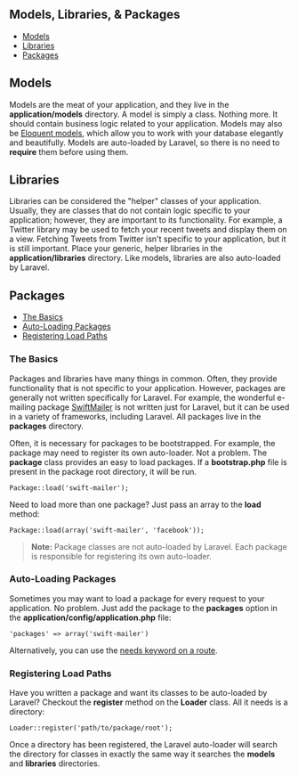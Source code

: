 ## Models, Libraries, & Packages

- [Models](#models)
- [Libraries](#libraries)
- [Packages](#packages)

<a name="models"></a>
## Models

Models are the meat of your application, and they live in the **application/models** directory. A model is simply a class. Nothing more. It should contain business logic related to your application. Models may also be [Eloquent models](/docs/database/eloquent), which allow you to work with your database elegantly and beautifully. Models are auto-loaded by Laravel, so there is no need to **require** them before using them.

<a name="libraries"></a>
## Libraries

Libraries can be considered the "helper" classes of your application. Usually, they are classes that do not contain logic specific to your application; however, they are important to its functionality. For example, a Twitter library may be used to fetch your recent tweets and display them on a view. Fetching Tweets from Twitter isn't specific to your application, but it is still important. Place your generic, helper libraries in the **application/libraries** directory. Like models, libraries are also auto-loaded by Laravel.

<a name="packages"></a>
## Packages

- [The Basics](#package-basics)
- [Auto-Loading Packages](#package-auto)
- [Registering Load Paths](#package-register)

<a name="package-basics"></a>
### The Basics

Packages and libraries have many things in common. Often, they provide functionality that is not specific to your application. However, packages are generally not written specifically for Laravel. For example, the wonderful e-mailing package [SwiftMailer](http//swiftmailer.org) is not written just for Laravel, but it can be used in a variety of frameworks, including Laravel. All packages live in the **packages** directory.

Often, it is necessary for packages to be bootstrapped. For example, the package may need to register its own auto-loader. Not a problem. The **package** class provides an easy to load packages. If a **bootstrap.php** file is present in the package root directory, it will be run.

	Package::load('swift-mailer');

Need to load more than one package? Just pass an array to the **load** method:

	Package::load(array('swift-mailer', 'facebook'));

> **Note:** Package classes are not auto-loaded by Laravel. Each package is responsible for registering its own auto-loader.

<a name="package-auto"></a>
### Auto-Loading Packages

Sometimes you may want to load a package for every request to your application. No problem. Just add the package to the **packages** option in the **application/config/application.php** file:

	'packages' => array('swift-mailer')

Alternatively, you can use the [needs keyword on a route](/docs/start/routes#dependencies).

<a name="package-register"></a>
### Registering Load Paths

Have you written a package and want its classes to be auto-loaded by Laravel? Checkout the **register** method on the **Loader** class. All it needs is a directory:

	Loader::register('path/to/package/root');

Once a directory has been registered, the Laravel auto-loader will search the directory for classes in exactly the same way it searches the **models** and **libraries** directories.